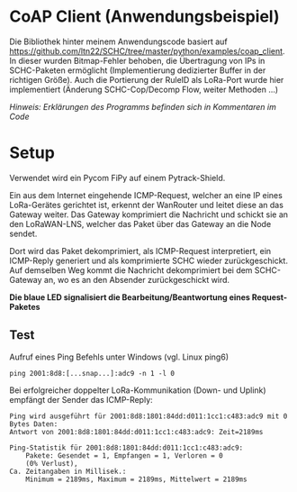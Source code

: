 CoAP Client (Anwendungsbeispiel)
===================

Die Bibliothek hinter meinem Anwendungscode basiert auf https://github.com/ltn22/SCHC/tree/master/python/examples/coap_client.
In dieser wurden Bitmap-Fehler behoben, die Übertragung von IPs in SCHC-Paketen ermöglicht (Implementierung dedizierter Buffer in der richtigen Größe).
Auch die Portierung der RuleID als LoRa-Port wurde hier implementiert (Änderung SCHC-Cop/Decomp Flow, weiter Methoden ...)

*Hinweis: Erklärungen des Programms befinden sich in Kommentaren im Code*

# Setup
Verwendet wird ein Pycom FiPy auf einem Pytrack-Shield.

Ein aus dem Internet eingehende ICMP-Request, welcher an eine IP eines LoRa-Gerätes gerichtet ist, erkennt der WanRouter und leitet diese an das Gateway weiter.
Das Gateway komprimiert die Nachricht und schickt sie an den LoRaWAN-LNS, welcher das Paket über das Gateway an die Node sendet.

Dort wird das Paket dekomprimiert, als ICMP-Request interpretiert, ein ICMP-Reply generiert und als komprimierte SCHC wieder zurückgeschickt.
Auf demselben Weg kommt die Nachricht dekomprimiert bei dem SCHC-Gateway an, wo es an den Absender zurückgeschickt wird.


**Die blaue LED signalisiert die Bearbeitung/Beantwortung eines Request-Paketes**


## Test
Aufruf eines Ping Befehls unter Windows (vgl. Linux ping6)
```
ping 2001:8d8:[...snap...]:adc9 -n 1 -l 0
```
Bei erfolgreicher doppelter LoRa-Kommunikation (Down- und Uplink) empfängt der Sender das ICMP-Reply:
```
Ping wird ausgeführt für 2001:8d8:1801:84dd:d011:1cc1:c483:adc9 mit 0 Bytes Daten:
Antwort von 2001:8d8:1801:84dd:d011:1cc1:c483:adc9: Zeit=2189ms

Ping-Statistik für 2001:8d8:1801:84dd:d011:1cc1:c483:adc9:
    Pakete: Gesendet = 1, Empfangen = 1, Verloren = 0
    (0% Verlust),
Ca. Zeitangaben in Millisek.:
    Minimum = 2189ms, Maximum = 2189ms, Mittelwert = 2189ms
```